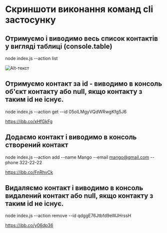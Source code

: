 # Скриншоти виконання команд cli застосунку
## Отримуємо і виводимо весь список контактів у вигляді таблиці (console.table)
  node index.js --action list

![Alt-текст](https://ibb.co/mBxzN8z "Заголовок изображения")


## Отримуємо контакт за id - виводимо в консоль об'єкт контакту або null, якщо контакту з таким id не існує.
  node index.js --action get --id 05olLMgyVQdWRwgKfg5J6

https://ibb.co/xHfGkFg

## Додаємо контакт і виводимо в консоль створений контакт
  node index.js --action add --name Mango --email mango@gmail.com --phone 322-22-22

https://ibb.co/FnRhvCk

## Видаляємо контакт і виводимо в консоль видалений контакт або null, якщо контакту з таким id не існує.
  node index.js --action remove --id qdggE76Jtbfd9eWJHrssH

https://ibb.co/y06dp36

